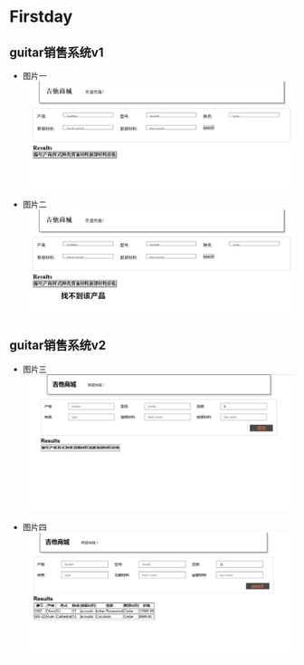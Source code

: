 # Firstday
## guitar销售系统v1
* 图片一
![guitar搜索](https://github.com/37shy/Firstday/blob/master/img/%E6%8D%95%E8%8E%B71.PNG "图片一")


* 图片二
![guitar搜索](https://github.com/37shy/Firstday/blob/master/img/%E6%8D%95%E8%8E%B71_%E5%89%AF%E6%9C%AC.png "图片二")

## guitar销售系统v2
* 图片三
![guitar搜索](https://github.com/37shy/Firstday/blob/master/img/guitar2_01.png "图片三")

* 图片四
![guitar搜索](https://github.com/37shy/Firstday/blob/master/img/guitar2_02.png "图片四")
